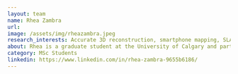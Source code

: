 ```yaml
---
layout: team
name: Rhea Zambra
url: 
image: /assets/img/rheazambra.jpeg
research_interests: Accurate 3D reconstruction, smartphone mapping, SLAM, machine learning, multi-sensor integration
about: Rhea is a graduate student at the University of Calgary and part of the Intelligent Navigation and Mapping Lab, currently specializing in the use of smartphones in accurate mapping algorithms.
category: MSc Students
linkedin: https://www.linkedin.com/in/rhea-zambra-9655b6186/
---
```

